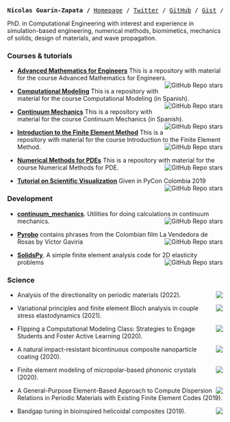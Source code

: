 <p><pre align="center"><strong>Nicolas Guarín-Zapata /</strong> <a href="https://nicoguaro.github.io">Homepage</a> / <a href="https://twitter.com/nicoguaro">Twitter</a> / <a href="https://github.com/nicoguaro">GitHub</a> / <a href="https://gist.github.com/nicoguaro">Gist</a> / <a href="https://scicomp.stackexchange.com/users/9667/nicoguaro">Computational Science Exchange</a> / <a href="https://speakerdeck.com/nicoguaro">Speakerdeck</a></pre></p>

PhD. in Computational Engineering with interest and experience in simulation-based engineering, numerical methods, biomimetics, mechanics of solids, design of materials, and wave propagation.

### Courses & tutorials
- **[Advanced Mathematics for Engineers](https://github.com/nicoguaro/AdvancedMath)** This is a repository with material for the course Advanced Mathematics for Engineers. <img align="right" alt="GitHub Repo stars" src="https://img.shields.io/github/stars/nicoguaro/AdvancedMath?style=flat-square">

- **[Computational Modeling](https://github.com/AppliedMechanics-EAFIT/modelacion_computacional)** This is a repository with material for the course Computational Modeling (in Spanish). <img align="right" alt="GitHub Repo stars" src="https://img.shields.io/github/stars/AppliedMechanics-EAFIT/modelacion_computacional?style=flat-square">

- **[Continuum Mechanics](https://github.com/AppliedMechanics-EAFIT/medios_continuos)** This is a repository with material for the course Continuum Mechanics (in Spanish). <img align="right" alt="GitHub Repo stars" src="https://img.shields.io/github/stars/AppliedMechanics-EAFIT/medios_continuos?style=flat-square">

- **[Introduction to the Finite Element Method](https://github.com/AppliedMechanics-EAFIT/Introductory-Finite-Elements)** This is a repository with material for the course Introduction to the Finite Element Method. <img align="right" alt="GitHub Repo stars" src="https://img.shields.io/github/stars/AppliedMechanics-EAFIT/Introductory-Finite-Elements?style=flat-square">

- **[Numerical Methods for PDEs](https://github.com/nicoguaro/metodos_numericos_pde)** This is a repository with material for the course Numerical Methods for PDE. <img align="right" alt="GitHub Repo stars" src="https://img.shields.io/github/stars/nicoguaro/metodos_numericos_pde?style=flat-square">

- **[Tutorial on Scientific Visualization](https://github.com/nicoguaro/scivis_tutorial_pycon2019)** Given in PyCon Colombia 2019 <img align="right" alt="GitHub Repo stars" src="https://img.shields.io/github/stars/nicoguaro/scivis_tutorial_pycon2019?style=flat-square">

### Development

- **[continuum_mechanics](https://github.com/nicoguaro/continuum_mechanics)**. Utilities for doing calculations in continuum mechanics. <img align="right" alt="GitHub Repo stars" src="https://img.shields.io/github/stars/nicoguaro/continuum_mechanics?style=flat-square">

- **[Pyrobo](https://github.com/nicoguaro/pyrobo)** contains phrases from the Colombian film La Vendedora de Rosas by Víctor Gaviria <img align="right" alt="GitHub Repo stars" src="https://img.shields.io/github/stars/nicoguaro/pyrobo?style=flat-square">

- **[SolidsPy](https://github.com/AppliedMechanics-EAFIT/SolidsPy)**. A simple finite element analysis code for 2D elasticity problems <img align="right" alt="GitHub Repo stars" src="https://img.shields.io/github/stars/AppliedMechanics-EAFIT/SolidsPy?style=flat-square">


### Science

- <a href="https://arxiv.org/abs/2109.09893"><img src="https://img.shields.io/badge/arxiv-2109.09893-black" align="right"/></a> Analysis of the directionality on periodic materials (2022).

- <a href="https://doi.org/10.1016/j.wavemoti.2021.102809"><img src="https://img.shields.io/badge/DOI-10.1016%2Fj.wavemoti.2021.102809-black" align="right"/></a> Variational principles and finite element Bloch analysis in couple stress elastodynamics (2021).

- <a href="https://doi.org/10.1109/FIE44824.2020.9273890"><img src="https://img.shields.io/badge/DOI-10.1109%2FFIE44824.2020.9273890-black" align="right"/></a> Flipping a Computational Modeling Class: Strategies to Engage Students and Foster Active Learning (2020).

- <a href="https://doi.org/10.1038/s41563-020-0768-7"><img src="https://img.shields.io/badge/DOI-10.1038%2Fs41563--020--0768--7-black" align="right"/></a> A natural impact-resistant bicontinuous composite nanoparticle coating (2020).

- <a href="https://doi.org/10.1016/j.wavemoti.2019.102406"><img src="https://img.shields.io/badge/DOI-10.1016%2Fj.wavemoti.2019.102406-black" align="right"/></a> Finite element modeling of micropolar-based phononic crystals (2020).

- <a href="https://doi.org/10.1142/S2591728519500051"><img src="https://img.shields.io/badge/DOI-10.1142%2FS2591728519500051-black" align="right"/></a> A General-Purpose Element-Based Approach to Compute Dispersion Relations in Periodic Materials with Existing Finite Element Codes (2019).

- <a href="https://doi.org/10.1016/j.jmps.2019.07.003"><img src="https://img.shields.io/badge/DOI-10.1142%2F10.1016%2Fj.jmps.2019.07.003-black" align="right"/></a> Bandgap tuning in bioinspired helicoidal composites (2019).

